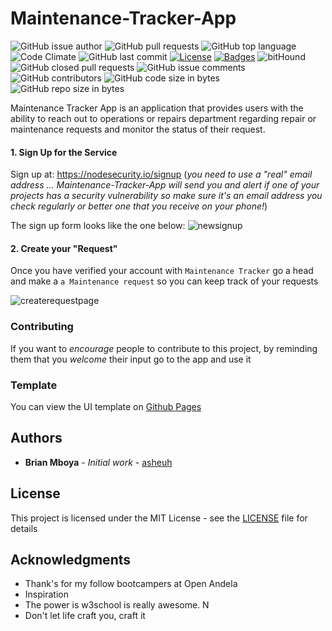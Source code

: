 # Maintenance-Tracker-App


![GitHub issue author](https://img.shields.io/github/issues/detail/u/badges/shields/979.svg)
![GitHub pull requests](https://img.shields.io/github/issues-pr-raw/asheuh/Maintenance-Tracker-App.svg)
![GitHub top language](https://img.shields.io/github/languages/top/asheuh/Maintenance-Tracker-App.svg)
![Code Climate](https://img.shields.io/codeclimate/coverage/asheuh/Maintenance-Tracker-App.svg)
![GitHub last commit](https://img.shields.io/github/last-commit/asheuh/Maintenance-Tracker-App/develop.svg)
[![License](http://img.shields.io/:license-mit-blue.svg)](http://doge.mit-license.org)
[![Badges](http://img.shields.io/:badges-7/7-ff6799.svg)](https://github.com/asheuh/Maintenance-Tracker-App)
![bitHound](https://img.shields.io/bithound/code/github/asheuh/Maintenance-Tracker-App.svg)
![GitHub closed pull requests](https://img.shields.io/github/issues-pr-closed-raw/asheuh/Maintenance-Tracker-App.svg)
![GitHub issue comments](https://img.shields.io/github/issues/detail/comments/badges/shields/979.svg)
![GitHub contributors](https://img.shields.io/github/contributors/asheuh/Maintenance-Tracker-App.svg)
![GitHub code size in bytes](https://img.shields.io/github/languages/code-size/asheuh/Maintenance-Tracker-App.svg)
![GitHub repo size in bytes](https://img.shields.io/github/repo-size/asheuh/Maintenance-Tracker-App.svg)


Maintenance Tracker App is an application that provides users with the ability to reach out to operations or repairs department regarding repair or maintenance requests and monitor the status of their request.


#### 1. Sign Up for the Service

Sign up at: https://nodesecurity.io/signup
(_you need to use a "real" email address ...
Maintenance-Tracker-App will send you and alert if one of your projects has a security vulnerability so make sure it's
an email address you check regularly or better one that you receive on your phone!_)

The sign up form looks like the one below:
![newsignup](https://user-images.githubusercontent.com/22955146/40570633-6f4cb02c-6095-11e8-975a-ebac778d8dbc.png)

#### 2. Create your "Request" 

Once you have verified your account with `Maintenance Tracker` go a head and make a `a Maintenance request`
so you can keep track of  your requests

![createrequestpage](https://user-images.githubusercontent.com/22955146/40580598-300ac1be-614a-11e8-820b-c60cc5290a53.png)

### Contributing 

If you want to _encourage_ people to contribute to this project, by reminding them that you _welcome_ their input go to the app and use it

### Template
You can view the UI template on [Github Pages](https://gitaumoses4.github.io/maintenance-tracker)

## Authors

* **Brian Mboya** - *Initial work* - [asheuh](https://github.com/asheuh)

## License

This project is licensed under the MIT License - see the [LICENSE](LICENSE) file for details

## Acknowledgments

* Thank's for my follow bootcampers at Open Andela
* Inspiration
* The power is w3school is really awesome. N
* Don't let life craft you, craft it
